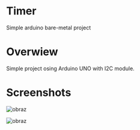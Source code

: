 # Timer
Simple arduino bare-metal project

# Overwiew

Simple project osing Arduino UNO with I2C module.

# Screenshots

![obraz](https://user-images.githubusercontent.com/106124763/170385480-d648011c-b45b-4731-8142-bfa0bdf16f71.png)

![obraz](https://user-images.githubusercontent.com/106124763/170385503-da5f7faf-c588-4ef8-b034-9de4e57db60b.png)


